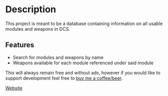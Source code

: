 # Description

This project is meant to be a database containing information on all usable modules and weapons in DCS.

## Features

* Search for modules and weapons by name
* Weapons available for each module referenced under said module

This will always remain free and without ads, however if you would like to support development feel free to [buy me a coffee/beer](https://www.buymeacoffee.com/dzsek).

[Website](https://dzsek.github.io/dcsdb)
